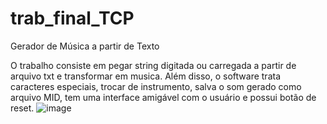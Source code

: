 # trab_final_TCP
Gerador de Música a partir de Texto

O trabalho consiste em pegar string digitada ou carregada a partir de arquivo txt e transformar em musica.
Além disso, o software trata caracteres especiais, trocar de instrumento, salva o som gerado como arquivo MID,
tem uma interface amigável com o usuário e possui botão de reset.
![image](https://user-images.githubusercontent.com/92041109/232630180-255934f6-86b5-4a55-a0d4-e4bf0664f218.png)
